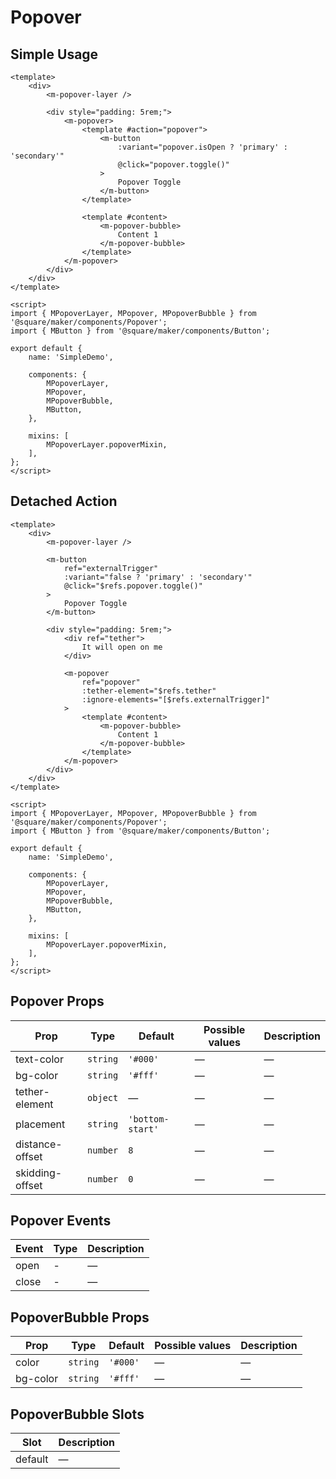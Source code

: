 # Popover

## Simple Usage
```vue
<template>
	<div>
		<m-popover-layer />

		<div style="padding: 5rem;">
			<m-popover>
				<template #action="popover">
					<m-button
						:variant="popover.isOpen ? 'primary' : 'secondary'"
						@click="popover.toggle()"
					>
						Popover Toggle
					</m-button>
				</template>

				<template #content>
					<m-popover-bubble>
						Content 1
					</m-popover-bubble>
				</template>
			</m-popover>
		</div>
	</div>
</template>

<script>
import { MPopoverLayer, MPopover, MPopoverBubble } from '@square/maker/components/Popover';
import { MButton } from '@square/maker/components/Button';

export default {
	name: 'SimpleDemo',

	components: {
		MPopoverLayer,
		MPopover,
		MPopoverBubble,
		MButton,
	},

	mixins: [
		MPopoverLayer.popoverMixin,
	],
};
</script>
```

## Detached Action
```vue
<template>
	<div>
		<m-popover-layer />

		<m-button
			ref="externalTrigger"
			:variant="false ? 'primary' : 'secondary'"
			@click="$refs.popover.toggle()"
		>
			Popover Toggle
		</m-button>

		<div style="padding: 5rem;">
			<div ref="tether">
				It will open on me
			</div>

			<m-popover
				ref="popover"
				:tether-element="$refs.tether"
				:ignore-elements="[$refs.externalTrigger]"
			>
				<template #content>
					<m-popover-bubble>
						Content 1
					</m-popover-bubble>
				</template>
			</m-popover>
		</div>
	</div>
</template>

<script>
import { MPopoverLayer, MPopover, MPopoverBubble } from '@square/maker/components/Popover';
import { MButton } from '@square/maker/components/Button';

export default {
	name: 'SimpleDemo',

	components: {
		MPopoverLayer,
		MPopover,
		MPopoverBubble,
		MButton,
	},

	mixins: [
		MPopoverLayer.popoverMixin,
	],
};
</script>
```

<!-- api-tables:start -->
## Popover Props

| Prop            | Type     | Default          | Possible values | Description |
| --------------- | -------- | ---------------- | --------------- | ----------- |
| text-color      | `string` | `'#000'`         | —               | —           |
| bg-color        | `string` | `'#fff'`         | —               | —           |
| tether-element  | `object` | —                | —               | —           |
| placement       | `string` | `'bottom-start'` | —               | —           |
| distance-offset | `number` | `8`              | —               | —           |
| skidding-offset | `number` | `0`              | —               | —           |


## Popover Events

| Event | Type | Description |
| ----- | ---- | ----------- |
| open  | -    | —           |
| close | -    | —           |


## PopoverBubble Props

| Prop     | Type     | Default  | Possible values | Description |
| -------- | -------- | -------- | --------------- | ----------- |
| color    | `string` | `'#000'` | —               | —           |
| bg-color | `string` | `'#fff'` | —               | —           |


## PopoverBubble Slots

| Slot    | Description |
| ------- | ----------- |
| default | —           |



<!-- api-tables:end -->
